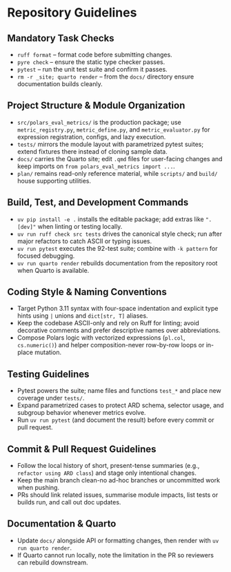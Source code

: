 # Repository Guidelines

## Mandatory Task Checks
- `ruff format` – format code before submitting changes.
- `pyre check` – ensure the static type checker passes.
- `pytest` – run the unit test suite and confirm it passes.
- `rm -r _site; quarto render` – from the `docs/` directory ensure documentation builds cleanly.

## Project Structure & Module Organization
- `src/polars_eval_metrics/` is the production package; use `metric_registry.py`, `metric_define.py`, and `metric_evaluator.py` for expression registration, configs, and lazy execution.
- `tests/` mirrors the module layout with parametrized pytest suites; extend fixtures there instead of cloning sample data.
- `docs/` carries the Quarto site; edit `.qmd` files for user-facing changes and keep imports on `from polars_eval_metrics import ...`.
- `plan/` remains read-only reference material, while `scripts/` and `build/` house supporting utilities.

## Build, Test, and Development Commands
- `uv pip install -e .` installs the editable package; add extras like `".[dev]"` when linting or testing locally.
- `uv run ruff check src tests` drives the canonical style check; run after major refactors to catch ASCII or typing issues.
- `uv run pytest` executes the 92-test suite; combine with `-k pattern` for focused debugging.
- `uv run quarto render` rebuilds documentation from the repository root when Quarto is available.

## Coding Style & Naming Conventions
- Target Python 3.11 syntax with four-space indentation and explicit type hints using `|` unions and `dict[str, T]` aliases.
- Keep the codebase ASCII-only and rely on Ruff for linting; avoid decorative comments and prefer descriptive names over abbreviations.
- Compose Polars logic with vectorized expressions (`pl.col`, `cs.numeric()`) and helper composition-never row-by-row loops or in-place mutation.

## Testing Guidelines
- Pytest powers the suite; name files and functions `test_*` and place new coverage under `tests/`.
- Expand parametrized cases to protect ARD schema, selector usage, and subgroup behavior whenever metrics evolve.
- Run `uv run pytest` (and document the result) before every commit or pull request.

## Commit & Pull Request Guidelines
- Follow the local history of short, present-tense summaries (e.g., `refactor using ARD class`) and stage only intentional changes.
- Keep the main branch clean-no ad-hoc branches or uncommitted work when pushing.
- PRs should link related issues, summarise module impacts, list tests or builds run, and call out doc updates.

## Documentation & Quarto
- Update `docs/` alongside API or formatting changes, then render with `uv run quarto render`.
- If Quarto cannot run locally, note the limitation in the PR so reviewers can rebuild downstream.
